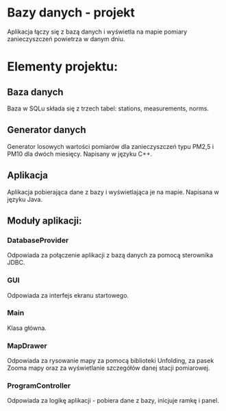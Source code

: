 # Bazy danych - projekt

Aplikacja łączy się z bazą danych i wyświetla na mapie pomiary zanieczyszczeń powietrza w danym dniu.


# Elementy projektu:

## Baza danych
Baza w SQLu składa się z trzech tabel: stations, measurements, norms.

## Generator danych

Generator losowych wartości pomiarów dla zanieczyszczeń typu PM2,5 i PM10 dla dwóch miesięcy. Napisany w języku C++.

## Aplikacja

Aplikacja pobierająca dane z bazy i wyświetlająca je na mapie. Napisana w języku Java.

## Moduły aplikacji:

### DatabaseProvider

Odpowiada za połączenie aplikacji z bazą danych za pomocą sterownika JDBC.

### GUI

Odpowiada za interfejs ekranu startowego.

### Main

Klasa główna.

### MapDrawer

Odpowiada za rysowanie mapy za pomocą biblioteki Unfolding, za pasek Zooma mapy oraz za wyświetlanie szczegółów danej stacji pomiarowej.

### ProgramController

Odpowiada za logikę aplikacji - pobiera dane z bazy, inicjuje ramkę i panel.

